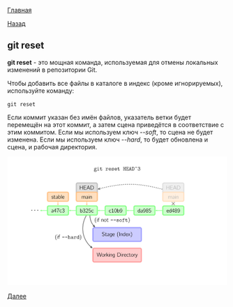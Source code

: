 [Главная](/readme.md)

[Назад](/comm/gitdiff.md)

## git reset



**git reset** - это мощная команда, используемая для отмены локальных изменений в репозитории Git.

Чтобы добавить все файлы в каталоге в индекс (кроме игнорируемых), используйте команду:

``````bash=
git reset 
``````
Если коммит указан без имён файлов, указатель ветки будет перемещён на этот коммит, а затем сцена приведётся в соответствие с этим коммитом. Если мы используем ключ *--soft*, то сцена не будет изменена. Если мы используем ключ *--hard*, то будет обновлена и сцена, и рабочая директория.

![](/assets/reset.svg)

[Далее](/comm/gitmerge.md)